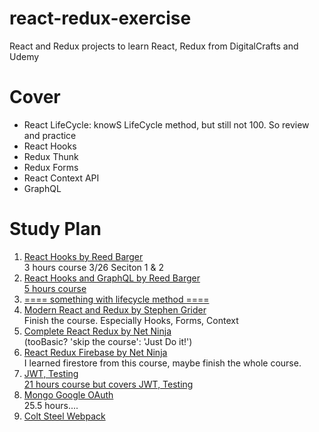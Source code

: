 # react-redux-exercise
React and Redux projects to learn React, Redux from DigitalCrafts and Udemy

# Cover
* React LifeCycle: knowS LifeCycle method, but still not 100. So review and practice
* React Hooks
* Redux Thunk
* Redux Forms
* React Context API
* GraphQL

# Study Plan
<ol>
<li><a href='https://www.udemy.com/react-hooks/'>React Hooks by Reed Barger</a></li>
3 hours course 
3/26 Seciton 1 & 2
<li><a href = 'https://www.udemy.com/build-a-realtime-app-with-react-hooks-and-graphql/'>React Hooks and GraphQL by Reed Barger</li>
5 hours course

<li>==== something with lifecycle method ====</li>

<li><a href = 'https://www.udemy.com/react-redux/learn/v4/t/lecture/12586868?start=0'>Modern React and Redux by Stephen Grider</a></li>
Finish the course. Especially Hooks, Forms, Context<br/>

<li><a href = 'https://www.youtube.com/watch?v=OxIDLw0M-m0&list=PL4cUxeGkcC9ij8CfkAY2RAGb-tmkNwQHG'>Complete React Redux by Net Ninja</a></li>
(tooBasic? 'skip the course': 'Just Do it!')

<li><a href = 'https://www.youtube.com/watch?v=Oi4v5uxTY5o&list=PL4cUxeGkcC9iWstfXntcj8f-dFZ4UtlN3'>React Redux Firebase by Net Ninja</a></li>
I learned firestore from this course, maybe finish the whole course.

<li><a href='https://www.udemy.com/react-redux-tutorial/'>JWT, Testing</li>
21 hours course but covers JWT, Testing
<li><a href='https://www.udemy.com/node-with-react-fullstack-web-development/'>Mongo Google OAuth</a></li>
25.5 hours....
<li><a href='https://www.youtube.com/playlist?list=PLblA84xge2_zwxh3XJqy6UVxS60YdusY8'>Colt Steel Webpack</a></li>

</ol>